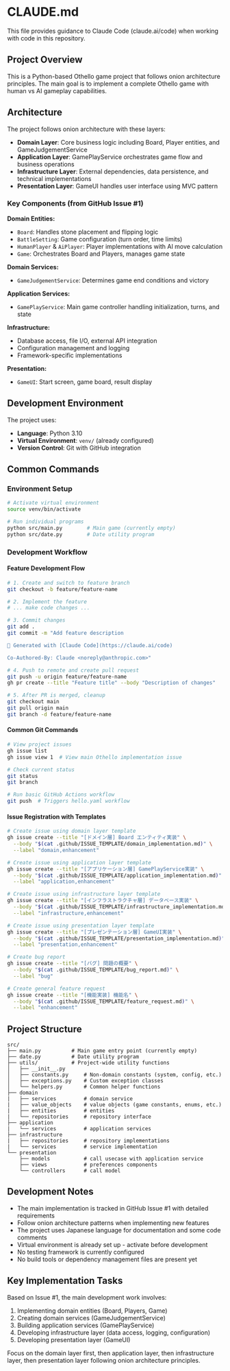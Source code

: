 # CLAUDE.md

This file provides guidance to Claude Code (claude.ai/code) when working with code in this repository.

## Project Overview

This is a Python-based Othello game project that follows onion architecture principles. The main goal is to implement a complete Othello game with human vs AI gameplay capabilities.

## Architecture

The project follows onion architecture with these layers:
- **Domain Layer**: Core business logic including Board, Player entities, and GameJudgementService
- **Application Layer**: GamePlayService orchestrates game flow and business operations
- **Infrastructure Layer**: External dependencies, data persistence, and technical implementations
- **Presentation Layer**: GameUI handles user interface using MVC pattern

### Key Components (from GitHub Issue #1)

**Domain Entities:**
- `Board`: Handles stone placement and flipping logic
- `BattleSetting`: Game configuration (turn order, time limits)
- `HumanPlayer` & `AiPlayer`: Player implementations with AI move calculation
- `Game`: Orchestrates Board and Players, manages game state

**Domain Services:**
- `GameJudgementService`: Determines game end conditions and victory

**Application Services:**
- `GamePlayService`: Main game controller handling initialization, turns, and state

**Infrastructure:**
- Database access, file I/O, external API integration
- Configuration management and logging
- Framework-specific implementations

**Presentation:**
- `GameUI`: Start screen, game board, result display

## Development Environment

The project uses:
- **Language**: Python 3.10
- **Virtual Environment**: `venv/` (already configured)
- **Version Control**: Git with GitHub integration

## Common Commands

### Environment Setup
```bash
# Activate virtual environment
source venv/bin/activate

# Run individual programs
python src/main.py        # Main game (currently empty)
python src/date.py        # Date utility program
```

### Development Workflow

#### Feature Development Flow
```bash
# 1. Create and switch to feature branch
git checkout -b feature/feature-name

# 2. Implement the feature
# ... make code changes ...

# 3. Commit changes
git add .
git commit -m "Add feature description

🤖 Generated with [Claude Code](https://claude.ai/code)

Co-Authored-By: Claude <noreply@anthropic.com>"

# 4. Push to remote and create pull request
git push -u origin feature/feature-name
gh pr create --title "Feature title" --body "Description of changes"

# 5. After PR is merged, cleanup
git checkout main
git pull origin main
git branch -d feature/feature-name
```

#### Common Git Commands
```bash
# View project issues
gh issue list
gh issue view 1  # View main Othello implementation issue

# Check current status
git status
git branch

# Run basic GitHub Actions workflow
git push  # Triggers hello.yaml workflow
```

#### Issue Registration with Templates
```bash
# Create issue using domain layer template
gh issue create --title "[ドメイン層] Board エンティティ実装" \
  --body "$(cat .github/ISSUE_TEMPLATE/domain_implementation.md)" \
  --label "domain,enhancement"

# Create issue using application layer template
gh issue create --title "[アプリケーション層] GamePlayService実装" \
  --body "$(cat .github/ISSUE_TEMPLATE/application_implementation.md)" \
  --label "application,enhancement"

# Create issue using infrastructure layer template
gh issue create --title "[インフラストラクチャ層] データベース実装" \
  --body "$(cat .github/ISSUE_TEMPLATE/infrastructure_implementation.md)" \
  --label "infrastructure,enhancement"

# Create issue using presentation layer template
gh issue create --title "[プレゼンテーション層] GameUI実装" \
  --body "$(cat .github/ISSUE_TEMPLATE/presentation_implementation.md)" \
  --label "presentation,enhancement"

# Create bug report
gh issue create --title "[バグ] 問題の概要" \
  --body "$(cat .github/ISSUE_TEMPLATE/bug_report.md)" \
  --label "bug"

# Create general feature request
gh issue create --title "[機能実装] 機能名" \
  --body "$(cat .github/ISSUE_TEMPLATE/feature_request.md)" \
  --label "enhancement"
```

## Project Structure

```
src/
├── main.py          # Main game entry point (currently empty)
├── date.py          # Date utility program
├── utils/           # Project-wide utility functions
│   ├── __init__.py
│   ├── constants.py     # Non-domain constants (system, config, etc.)
│   ├── exceptions.py    # Custom exception classes
│   └── helpers.py       # Common helper functions
├── domain
|   ├── services         # domain service
|   ├── value_objects    # value objects (game constants, enums, etc.)
|   ├── entities         # entities 
|   └── repositories     # repository interface
├── application
|   └── services         # application services
├── infrastructure
|   ├── repositories     # repository implementations
|   └── services         # service implementation
└── presentation
    ├── models           # call usecase with application service
    ├── views            # preferences components
    └── controllers      # call model
```

## Development Notes

- The main implementation is tracked in GitHub Issue #1 with detailed requirements
- Follow onion architecture patterns when implementing new features
- The project uses Japanese language for documentation and some code comments
- Virtual environment is already set up - activate before development
- No testing framework is currently configured
- No build tools or dependency management files are present yet

## Key Implementation Tasks

Based on Issue #1, the main development work involves:
1. Implementing domain entities (Board, Players, Game)
2. Creating domain services (GameJudgementService)
3. Building application services (GamePlayService)
4. Developing infrastructure layer (data access, logging, configuration)
5. Developing presentation layer (GameUI)

Focus on the domain layer first, then application layer, then infrastructure layer, then presentation layer following onion architecture principles.